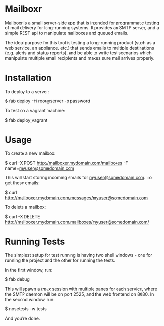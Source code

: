 Mailboxr
========

Mailboxr is a small server-side app that is intended for programmatic testing of mail delivery for long-running systems. It provides an SMTP server, and a simple REST api to manipulate mailboxes and queued emails.

The ideal purpose for this tool is testing a long-running product (such as a web service, an appliance, etc.) that sends emails to multiple destinations (e.g. alerts and status reports), and be able to write test scenarios which manipulate multiple email recipients and makes sure mail arrives properly.

Installation
============

To deploy to a server:

   $ fab deploy -H root@server -p password

To test on a vagrant machine:

   $ fab deploy_vagrant


Usage
=====

To create a new mailbox:

   $ curl -X POST http://mailboxer.mydomain.com/mailboxes -F name=myuser@somedomain.com

This will start storing incoming emails for myuser@somedomain.com. To get these emails:

   $ curl http://mailboxer.mydomain.com/messages/myuser@somedomain.com

To delete a mailbox:

   $ curl -X DELETE http://mailboxer.mydomain.com/mailboxes/myuser@somedomain.com/

Running Tests
=============

The simplest setup for test running is having two shell windows - one for running the project and the other for running the tests.

In the first window, run:

   $ fab debug

This will spawn a *tmux* session with multiple panes for each service, where the SMTP daemon will be on port 2525, and the web frontend on 8080. In the second window, run:

   $ nosetests -w tests

And you're done.